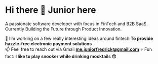 # Hi there 👋 Junior here

A passionate software developer with focus in FinTech and B2B SaaS. Currently Building the Future through Product Innovation.

🌟 I’m working on a few really interesting ideas around fintech **To provide hazzle-free electronic payment solutions**
<br> 
📫 Feel free to reach out via Gmail **me.juniorfredrick@gmail.com** ⚡ Fun fact: **I like to play snooker while drinking mocktails 🙃**



